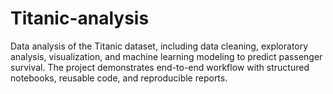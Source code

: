 # Titanic-analysis
Data analysis of the Titanic dataset, including data cleaning, exploratory analysis, visualization, and machine learning modeling to predict passenger survival. The project demonstrates end-to-end workflow with structured notebooks, reusable code, and reproducible reports.
